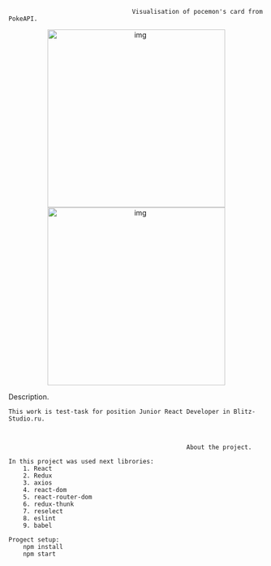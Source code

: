                                       Visualisation of pocemon's card from PokeAPI.

                                        
<p align="center">
  <img src="Readme_assets/main.png" width="350" title="img">
  <img src="Readme_assets/cardDescript.png" width="350" alt="img">
</p>
                                                     Description.
    
    This work is test-task for position Junior React Developer in Blitz-Studio.ru.



                                                     About the project.

    In this project was used next librories:
        1. React
        2. Redux
        3. axios
        4. react-dom
        5. react-router-dom
        6. redux-thunk
        7. reselect
        8. eslint
        9. babel

    Progect setup:
        npm install
        npm start